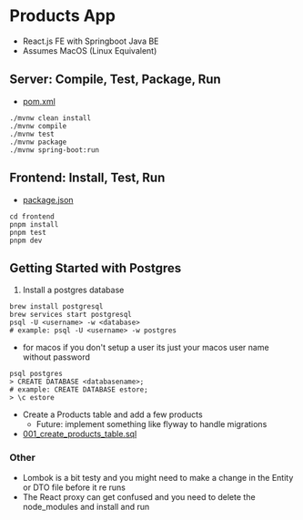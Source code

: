 # Products App
- React.js FE with Springboot Java BE
- Assumes MacOS (Linux Equivalent)

## Server: Compile, Test, Package, Run
- [pom.xml](pom.xml)
```
./mvnw clean install
./mvnw compile
./mvnw test
./mvnw package
./mvnw spring-boot:run
```

## Frontend: Install, Test, Run
 - [package.json](frontend/package.json)
```
cd frontend
pnpm install
pnpm test
pnpm dev
```

## Getting Started with Postgres
1. Install a postgres database
```
brew install postgresql
brew services start postgresql
psql -U <username> -w <database>
# example: psql -U <username> -w postgres
```
- for macos if you don't setup a user its just your macos user name without password
```
psql postgres
> CREATE DATABASE <databasename>;
# example: CREATE DATABASE estore;
> \c estore
```
- Create a Products table and add a few products
    - Future: implement something like flyway to handle migrations
- [001_create_products_table.sql](db/migrations/001_create_products_table.sql)


### Other
- Lombok is a bit testy and you might need to make a change in the Entity or DTO file before it re runs 
- The React proxy can get confused and you need to delete the node_modules and install and run